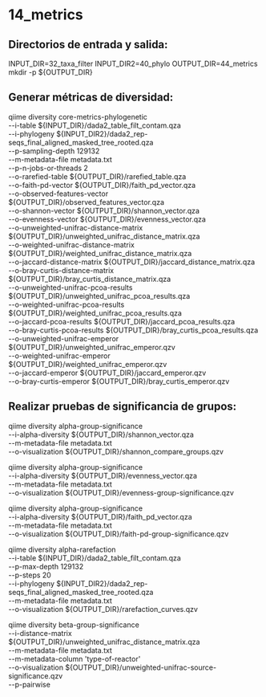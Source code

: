 # 14_metrics

## Directorios de entrada y salida:
INPUT_DIR=32_taxa_filter 
INPUT_DIR2=40_phylo 
OUTPUT_DIR=44_metrics 
mkdir -p ${OUTPUT_DIR} 

## Generar métricas de diversidad:
qiime diversity core-metrics-phylogenetic \
  --i-table ${INPUT_DIR}/dada2_table_filt_contam.qza \
  --i-phylogeny ${INPUT_DIR2}/dada2_rep-seqs_final_aligned_masked_tree_rooted.qza \
  --p-sampling-depth 129132 \
  --m-metadata-file metadata.txt \
  --p-n-jobs-or-threads 2 \
  --o-rarefied-table ${OUTPUT_DIR}/rarefied_table.qza \
  --o-faith-pd-vector ${OUTPUT_DIR}/faith_pd_vector.qza \
  --o-observed-features-vector ${OUTPUT_DIR}/observed_features_vector.qza \
  --o-shannon-vector ${OUTPUT_DIR}/shannon_vector.qza \
  --o-evenness-vector ${OUTPUT_DIR}/evenness_vector.qza \
  --o-unweighted-unifrac-distance-matrix ${OUTPUT_DIR}/unweighted_unifrac_distance_matrix.qza \
  --o-weighted-unifrac-distance-matrix ${OUTPUT_DIR}/weighted_unifrac_distance_matrix.qza \
  --o-jaccard-distance-matrix ${OUTPUT_DIR}/jaccard_distance_matrix.qza \
  --o-bray-curtis-distance-matrix ${OUTPUT_DIR}/bray_curtis_distance_matrix.qza \
  --o-unweighted-unifrac-pcoa-results ${OUTPUT_DIR}/unweighted_unifrac_pcoa_results.qza \
  --o-weighted-unifrac-pcoa-results ${OUTPUT_DIR}/weighted_unifrac_pcoa_results.qza \
  --o-jaccard-pcoa-results ${OUTPUT_DIR}/jaccard_pcoa_results.qza \
  --o-bray-curtis-pcoa-results ${OUTPUT_DIR}/bray_curtis_pcoa_results.qza \
  --o-unweighted-unifrac-emperor ${OUTPUT_DIR}/unweighted_unifrac_emperor.qzv \
  --o-weighted-unifrac-emperor ${OUTPUT_DIR}/weighted_unifrac_emperor.qzv \
  --o-jaccard-emperor ${OUTPUT_DIR}/jaccard_emperor.qzv \
  --o-bray-curtis-emperor ${OUTPUT_DIR}/bray_curtis_emperor.qzv

## Realizar pruebas de significancia de grupos:
qiime diversity alpha-group-significance \
  --i-alpha-diversity ${OUTPUT_DIR}/shannon_vector.qza \
  --m-metadata-file metadata.txt \
  --o-visualization ${OUTPUT_DIR}/shannon_compare_groups.qzv

qiime diversity alpha-group-significance \
  --i-alpha-diversity ${OUTPUT_DIR}/evenness_vector.qza \
  --m-metadata-file metadata.txt \
  --o-visualization ${OUTPUT_DIR}/evenness-group-significance.qzv

qiime diversity alpha-group-significance \
  --i-alpha-diversity ${OUTPUT_DIR}/faith_pd_vector.qza \
  --m-metadata-file metadata.txt \
  --o-visualization ${OUTPUT_DIR}/faith-pd-group-significance.qzv

qiime diversity alpha-rarefaction \
  --i-table ${INPUT_DIR}/dada2_table_filt_contam.qza \
  --p-max-depth 129132 \
  --p-steps 20 \
  --i-phylogeny ${INPUT_DIR2}/dada2_rep-seqs_final_aligned_masked_tree_rooted.qza \
  --m-metadata-file metadata.txt \
  --o-visualization ${OUTPUT_DIR}/rarefaction_curves.qzv

qiime diversity beta-group-significance \
  --i-distance-matrix ${OUTPUT_DIR}/unweighted_unifrac_distance_matrix.qza \
  --m-metadata-file metadata.txt \
  --m-metadata-column 'type-of-reactor' \
  --o-visualization ${OUTPUT_DIR}/unweighted-unifrac-source-significance.qzv \
  --p-pairwise

